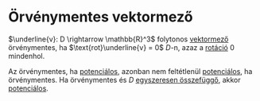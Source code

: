# Örvénymentes vektormező


$\underline{v}: D \rightarrow \mathbb{R}^3$ folytonos [vektormező](./vektormezo.md) örvénymentes, ha $\text{rot}\underline{v} = 0$ $D$-n, azaz a [rotáció](./rotacio.md) 0 mindenhol.

Az örvénymentes, ha [potenciálos](./potencialos-vektormezo.md), azonban nem feltétlenül [potenciálos](./potencialos-vektormezo.md), ha örvénymentes.
Ha örvénymentes és $D$ [egyszeresen összefüggő](./egyszeresen-osszefuggo-tartomany.md), akkor [potenciálos](./potencialos-vektormezo.md).